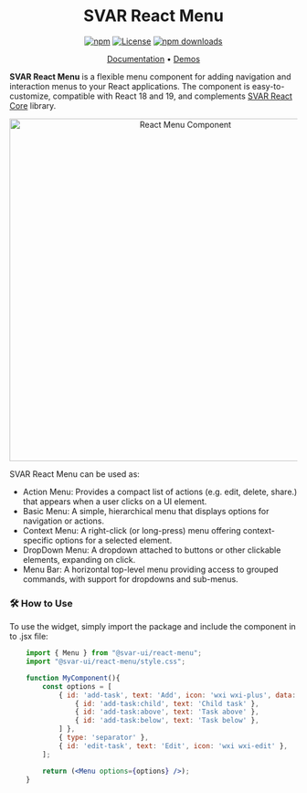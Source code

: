 <div align="center">
	
# SVAR React Menu

[![npm](https://img.shields.io/npm/v/@svar-ui/react-menu.svg)](https://www.npmjs.com/package/@svar-ui/react-menu)
[![License](https://img.shields.io/github/license/svar-widgets/react-menu)](https://github.com/svar-widgets/react-menu/blob/main/license.txt)
[![npm downloads](https://img.shields.io/npm/dm/@svar-ui/react-menu.svg)](https://www.npmjs.com/package/@svar-ui/react-menu)

</div>

<div align="center">

[Documentation](https://docs.svar.dev/react/core/category/menu/) • [Demos](https://docs.svar.dev/react/core/samples-menu/#/action/willow)

</div>

**SVAR React Menu** is a flexible menu component for adding navigation and interaction menus to your React applications. The component is easy-to-customize, compatible with React 18 and 19, and complements [SVAR React Core](https://github.com/svar-widgets/react-core/) library.

<div align="center">
	
<img src="https://svar.dev/images/github/github-menu.png" alt="React Menu Component" style="width: 600px;">

</div>

SVAR React Menu can be used as:

- Action Menu: Provides a compact list of actions (e.g. edit, delete, share.) that appears when a user clicks on a UI element.
- Basic Menu: A simple, hierarchical menu that displays options for navigation or actions.
- Context Menu: A right-click (or long-press) menu offering context-specific options for a selected element.
- DropDown Menu: A dropdown attached to buttons or other clickable elements, expanding on click.
- Menu Bar: A horizontal top-level menu providing access to grouped commands, with support for dropdowns and sub-menus.

### :hammer_and_wrench: How to Use

To use the widget, simply import the package and include the component in to .jsx file:

```jsx
	import { Menu } from "@svar-ui/react-menu";
    import "@svar-ui/react-menu/style.css";

    function MyComponent(){
	    const options = [
			{ id: 'add-task', text: 'Add', icon: 'wxi wxi-plus', data: [
        		{ id: 'add-task:child', text: 'Child task' },
        		{ id: 'add-task:above', text: 'Task above' },
        		{ id: 'add-task:below', text: 'Task below' },
      		] },
    		{ type: 'separator' },
		    { id: 'edit-task', text: 'Edit', icon: 'wxi wxi-edit' },
		];

        return (<Menu options={options} />);
    }
```
